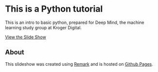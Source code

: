 # This is a Python tutorial

This is an intro to basic python, prepared for Deep Mind, the
machine learning study group at Kroger Digital.

[View the Slide Show](https://mnebuerquo.github.io/python-tutorial/)

## About

This slideshow was created using [Remark](http://remarkjs.com/) and
is hosted on [Github Pages](https://pages.github.com/).

